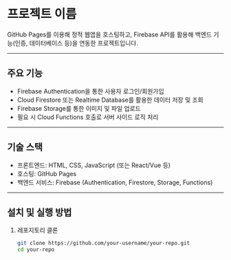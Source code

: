 # 프로젝트 이름

GitHub Pages를 이용해 정적 웹앱을 호스팅하고, Firebase API를 활용해 백엔드 기능(인증, 데이터베이스 등)을 연동한 프로젝트입니다.

---

## 주요 기능

- Firebase Authentication을 통한 사용자 로그인/회원가입
- Cloud Firestore 또는 Realtime Database를 활용한 데이터 저장 및 조회
- Firebase Storage를 통한 이미지 및 파일 업로드
- 필요 시 Cloud Functions 호출로 서버 사이드 로직 처리

---

## 기술 스택

- 프론트엔드: HTML, CSS, JavaScript (또는 React/Vue 등)
- 호스팅: GitHub Pages
- 백엔드 서비스: Firebase (Authentication, Firestore, Storage, Functions)

---

## 설치 및 실행 방법

1. 레포지토리 클론  
   ```bash
   git clone https://github.com/your-username/your-repo.git
   cd your-repo
